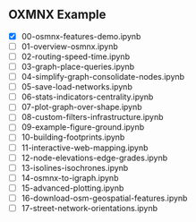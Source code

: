 


## OXMNX Example

- [x] 00-osmnx-features-demo.ipynb
- [ ] 01-overview-osmnx.ipynb
- [ ] 02-routing-speed-time.ipynb
- [ ] 03-graph-place-queries.ipynb
- [ ] 04-simplify-graph-consolidate-nodes.ipynb
- [ ] 05-save-load-networks.ipynb
- [ ] 06-stats-indicators-centrality.ipynb
- [ ] 07-plot-graph-over-shape.ipynb
- [ ] 08-custom-filters-infrastructure.ipynb
- [ ] 09-example-figure-ground.ipynb
- [ ] 10-building-footprints.ipynb
- [ ] 11-interactive-web-mapping.ipynb
- [ ] 12-node-elevations-edge-grades.ipynb
- [ ] 13-isolines-isochrones.ipynb
- [ ] 14-osmnx-to-igraph.ipynb
- [ ] 15-advanced-plotting.ipynb
- [ ] 16-download-osm-geospatial-features.ipynb
- [ ] 17-street-network-orientations.ipynb
